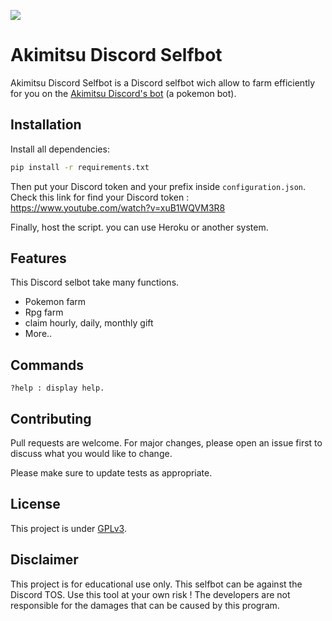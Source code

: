 ![](https://img.shields.io/github/repo-size/Darkempire78/Akimitsu-Discord-Selfbot)

# Akimitsu Discord Selfbot

Akimitsu Discord Selfbot is a Discord selfbot wich allow to farm efficiently for you on the [Akimitsu Discord's bot](https://fr.akimitsu.xyz/) (a pokemon bot).

## Installation

Install all dependencies:

```bash
pip install -r requirements.txt
```
Then put your Discord token and your prefix inside `configuration.json`. 
Check this link for find your Discord token : https://www.youtube.com/watch?v=xuB1WQVM3R8

Finally, host the script. you can use Heroku or another system.

## Features

This Discord selbot take many functions.

* Pokemon farm
* Rpg farm
* claim hourly, daily, monthly gift
* More..

## Commands

```
?help : display help.
```

## Contributing

Pull requests are welcome. For major changes, please open an issue first to discuss what you would like to change.

Please make sure to update tests as appropriate.


## License

This project is under [GPLv3](https://github.com/Darkempire78/Akimitsu-Discord-Selfbot/blob/master/LICENSE).

## Disclaimer

This project is for educational use only. This selfbot can be against the Discord TOS. Use this tool at your own risk ! 
The developers are not responsible for the damages that can be caused by this program. 
